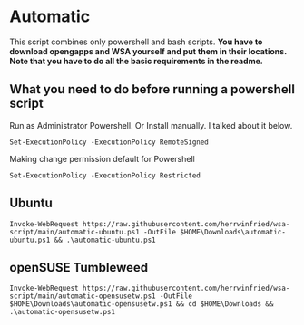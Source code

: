 # Automatic
This script combines only powershell and bash scripts. __You have to download opengapps and WSA yourself and put them in their locations.__ **Note that you have to do all the basic requirements in the readme.**

## What you need to do before running a powershell script

Run as Administrator Powershell.
Or Install manually. I talked about it below.

```
Set-ExecutionPolicy -ExecutionPolicy RemoteSigned
```

Making change permission default for Powershell

```
Set-ExecutionPolicy -ExecutionPolicy Restricted
```

## Ubuntu

```
Invoke-WebRequest https://raw.githubusercontent.com/herrwinfried/wsa-script/main/automatic-ubuntu.ps1 -OutFile $HOME\Downloads\automatic-ubuntu.ps1 && .\automatic-ubuntu.ps1
```

## openSUSE Tumbleweed

```
Invoke-WebRequest https://raw.githubusercontent.com/herrwinfried/wsa-script/main/automatic-opensusetw.ps1 -OutFile $HOME\Downloads\automatic-opensusetw.ps1 && cd $HOME\Downloads && .\automatic-opensusetw.ps1
```